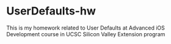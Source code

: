 # UserDefaults-hw
This is my homework related to User Defaults at Advanced iOS Development course in UCSC Silicon Valley Extension program
